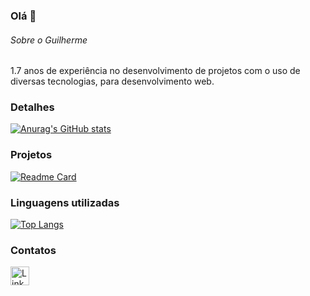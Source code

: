 ### Olá 👋

###### Sobre o Guilherme
1.7 anos de experiência no desenvolvimento de projetos com o uso de diversas tecnologias, para desenvolvimento  web.


### Detalhes

[![Anurag's GitHub stats](https://github-readme-stats.vercel.app/api?username=guibsb90&show_icons=true&theme=dark)](https://github.com/anuraghazra/github-readme-stats)

### Projetos

[![Readme Card](https://github-readme-stats.vercel.app/api/pin/?username=guibsb90&repo=EBAC.github.io&theme=dark)](https://github.com/anuraghazra/github-readme-stats)


### Linguagens utilizadas

[![Top Langs](https://github-readme-stats.vercel.app/api/top-langs/?username=guibsb90&layout=compact)](https://github.com/anuraghazra/github-readme-stats)

### Contatos

[<img src='https://img.shields.io/badge/LinkedIn-0077B5?style=for-the-badge&logo=linkedin&logoColor=white' alt='Linkedin' height='30'>](https://www.linkedin.com/in/guilherme-de-faria-full-stack//)
